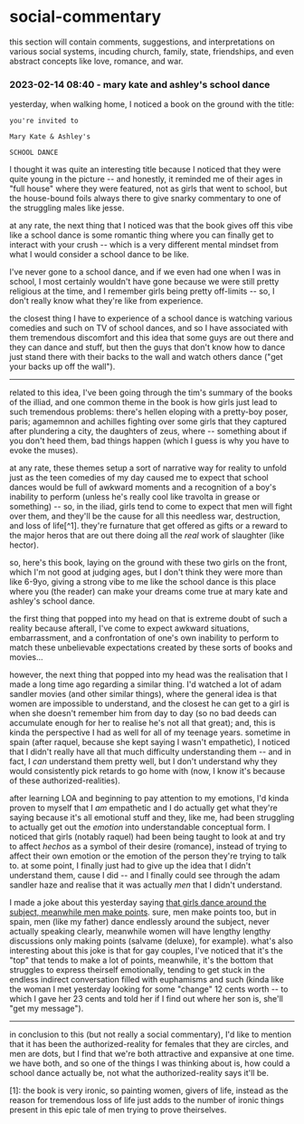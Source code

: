 # social-commentary

this section will contain comments, suggestions, and interpretations on various social systems, incuding church, family, state, friendships, and even abstract concepts like love, romance, and war.

### 2023-02-14 08:40 - mary kate and ashley's school dance

yesterday, when walking home, I noticed a book on the ground with the title:

```
you're invited to

Mary Kate & Ashley's

SCHOOL DANCE
```

I thought it was quite an interesting title because I noticed that they were quite young in the picture -- and honestly, it reminded me of their ages in "full house" where they were featured, not as girls that went to school, but the house-bound foils always there to give snarky commentary to one of the struggling males like jesse.

at any rate, the next thing that I noticed was that the book gives off this vibe like a school dance is some romantic thing where you can finally get to interact with your crush -- which is a very different mental mindset from what I would consider a school dance to be like.

I've never gone to a school dance, and if we even had one when I was in school, I most certainly wouldn't have gone because we were still pretty religious at the time, and I remember girls being pretty off-limits -- so, I don't really know what they're like from experience.

the closest thing I have to experience of a school dance is watching various comedies and such on TV of school dances, and so I have associated with them tremendous discomfort and this idea that some guys are out there and they can dance and stuff, but then the guys that don't know how to dance just stand there with their backs to the wall and watch others dance ("get your backs up off the wall").

---

related to this idea, I've been going through the tim's summary of the books of the illiad, and one common theme in the book is how girls just lead to such tremendous problems: there's hellen eloping with a pretty-boy poser, paris; agamemnon and achilles fighting over some girls that they captured after plundering a city, the daughters of zeus, where -- something about if you don't heed them, bad things happen (which I guess is why you have to evoke the muses).

at any rate, these themes setup a sort of narrative way for reality to unfold just as the teen comedies of my day caused me to expect that school dances would be full of awkward moments and a recognition of a boy's inability to perform (unless he's really cool like travolta in grease or something) -- so, in the iliad, girls tend to come to expect that men will fight over them, and they'll be the cause for all this needless war, destruction, and loss of life[^1]. they're furnature that get offered as gifts or a reward to the major heros that are out there doing all the *real* work of slaughter (like hector).

so, here's this book, laying on the ground with these two girls on the front, which I'm not good at judging ages, but I don't think they were more than like 6-9yo, giving a strong vibe to me like the school dance is this place where you (the reader) can make your dreams come true at mary kate and ashley's school dance.

the first thing that popped into my head on that is extreme doubt of such a reality because afterall, I've come to expect awkward situations, embarrassment, and a confrontation of one's own inability to perform to match these unbelievable expectations created by these sorts of books and movies...

however, the next thing that popped into my head was the realisation that I made a long time ago regarding a similar thing. I'd watched a lot of adam sandler movies (and other similar things), where the general idea is that women are impossible to understand, and the closest he can get to a girl is when she doesn't remember him from day to day (so no bad deeds can accumulate enough for her to realise he's not all that great); and, this is kinda the perspective I had as well for all of my teenage years. sometime in spain (after raquel, because she kept saying I wasn't empathetic), I noticed that I didn't really have all that much difficulty understanding them -- and in fact, I *can* understand them pretty well, but I don't understand why they would consistently pick retards to go home with (now, I know it's because of these authorized-realities).

after learning LOA and beginning to pay attention to my emotions, I'd kinda proven to myself that I *am* empathetic and I do actually get what they're saying because it's all emotional stuff and they, like me, had been struggling to actually get out the *emotion* into understandable conceptual form. I noticed that girls (notably raquel) had been being taught to look at and try to affect *hechos* as a symbol of their desire (romance), instead of trying to affect their own emotion or the emotion of the person they're trying to talk to. at some point, I finally just had to give up the idea that I didn't understand them, cause I did -- and I finally could see through the adam sandler haze and realise that it was actually *men* that I didn't understand.

I made a joke about this yesterday saying [that girls dance around the subject, meanwhile men make points](/sepehr-thoughts.md#2023-02-13-0818---circle-and-dot). sure, men make points too, but in spain, men (like my father) dance endlessly around the subject, never actually speaking clearly, meanwhile women will have lengthy lengthy discussions only making points (salvame (deluxe), for example). what's also interesting about this joke is that for gay couples, I've noticed that it's the "top" that tends to make a lot of points, meanwhile, it's the bottom that struggles to express theirself emotionally, tending to get stuck in the endless indirect conversation filled with euphamisms and such (kinda like the woman I met yesterday looking for some "change" 12 cents worth -- to which I gave her 23 cents and told her if I find out where her son is, she'll "get my message").

---

in conclusion to this (but not really a social commentary), I'd like to mention that it has been the authorized-reality for females that they are circles, and men are dots, but I find that we're both attractive and expansive at one time. we have both, and so one of the things I was thinking about is, how could a school dance actually be, not what the authorized-reality says it'll be.

[1]: the book is very ironic, so painting women, givers of life, instead as the reason for tremendous loss of life just adds to the number of ironic things present in this epic tale of men trying to prove theirselves.
